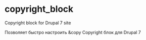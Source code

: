 # copyright_block
Copyright block for Drupal 7 site

Позволяет быстро настроить &copy Copyright блок для Drupal 7
